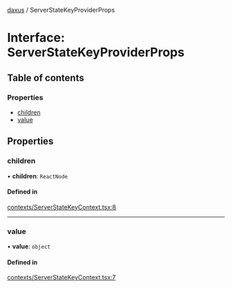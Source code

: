 [daxus](../README.md) / ServerStateKeyProviderProps

# Interface: ServerStateKeyProviderProps

## Table of contents

### Properties

- [children](ServerStateKeyProviderProps.md#children)
- [value](ServerStateKeyProviderProps.md#value)

## Properties

### children

• **children**: `ReactNode`

#### Defined in

[contexts/ServerStateKeyContext.tsx:8](https://github.com/jason89521/react-fetch/blob/27b98d0/src/lib/contexts/ServerStateKeyContext.tsx#L8)

___

### value

• **value**: `object`

#### Defined in

[contexts/ServerStateKeyContext.tsx:7](https://github.com/jason89521/react-fetch/blob/27b98d0/src/lib/contexts/ServerStateKeyContext.tsx#L7)
